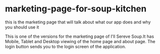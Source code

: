 # marketing-page-for-soup-kitchen
this is the marketing page that will talk about what our app does and why you should use it

This is one of the versions for the marketing page of I'll Sereve Soup.It has Mobile, 
Tablet and Desktop viewing of the home page and about page. The login button sends you to 
the login screen of the application.
